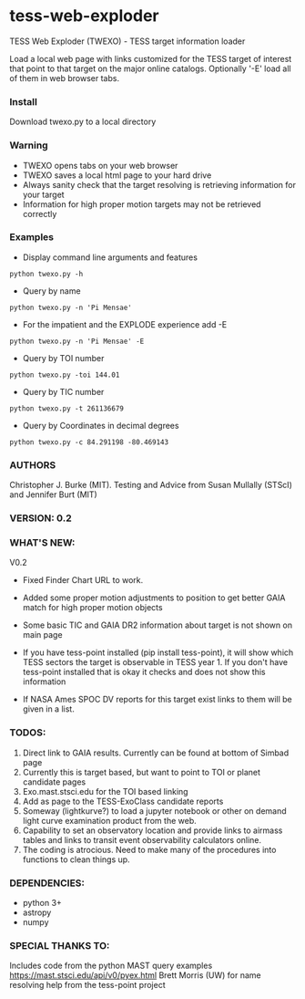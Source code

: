 # tess-web-exploder
TESS Web Exploder (TWEXO) - TESS target information loader

Load a local web page with links customized for the TESS target of interest that point to that target on the major online catalogs.  Optionally '-E' load all of them in web browser tabs. 

### Install
Download twexo.py to a local directory

### Warning
- TWEXO opens tabs on your web browser
- TWEXO saves a local html page to your hard drive 
- Always sanity check that the target resolving is retrieving information for your target
- Information for high proper motion targets may not be retrieved correctly

### Examples
- Display command line arguments and features

`python twexo.py -h`

- Query by name

`python twexo.py -n 'Pi Mensae'`
            
- For the impatient and the EXPLODE experience add -E

`python twexo.py -n 'Pi Mensae' -E`
            
- Query by TOI number

`python twexo.py -toi 144.01`

- Query by TIC number

`python twexo.py -t 261136679`

- Query by Coordinates in decimal degrees

`python twexo.py -c 84.291198 -80.469143`

### AUTHORS
Christopher J. Burke (MIT).  Testing and Advice from Susan Mullally (STScI) and Jennifer Burt (MIT)

### VERSION: 0.2

### WHAT'S NEW:
V0.2
- Fixed Finder Chart URL to work.

- Added some proper motion adjustments to position to get better GAIA match for high proper motion objects

- Some basic TIC and GAIA DR2 information about target is not shown on main page

- If you have tess-point installed (pip install tess-point), it will show which TESS sectors the target is observable
   in TESS year 1.  If you don't have tess-point installed that is okay it checks and does not show this information
   
- If NASA Ames SPOC DV reports for this target exist links to them will be given in a list.

### TODOS:
1. Direct link to GAIA results. Currently can be found at bottom of Simbad page
2. Currently this is target based, but want to point to TOI or planet candidate pages
3. Exo.mast.stsci.edu for the TOI based linking
4. Add as page to the TESS-ExoClass candidate reports
5. Someway (lightkurve?) to load a jupyter notebook or other on demand light curve examination product from the web.
6. Capability to set an observatory location and provide links to airmass tables and links to transit event
      observability calculators online.
7. The coding is atrocious.  Need to make many of the procedures into functions to clean things up.

### DEPENDENCIES:
- python 3+
- astropy
- numpy

### SPECIAL THANKS TO:
Includes code from the python MAST query examples 
https://mast.stsci.edu/api/v0/pyex.html
Brett Morris (UW) for name resolving help from the tess-point project

